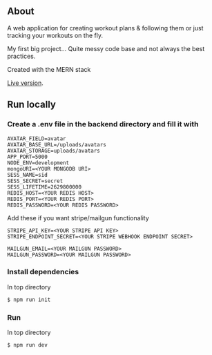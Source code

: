 ## About

A web application for creating workout plans & following them or just tracking your workouts on the fly.

My first big project... Quite messy code base and not always the best practices.

Created with the MERN stack

[Live version](https://chadify.herokuapp.com/).

## Run locally

### Create a .env file in the backend directory and fill it with

```
AVATAR_FIELD=avatar
AVATAR_BASE_URL=/uploads/avatars
AVATAR_STORAGE=uploads/avatars
APP_PORT=5000
NODE_ENV=development
mongoURI=<YOUR MONGODB URI>
SESS_NAME=sid
SESS_SECRET=secret
SESS_LIFETIME=2629800000
REDIS_HOST=<YOUR REDIS HOST>
REDIS_PORT=<YOUR REDIS PORT>
REDIS_PASSWORD=<YOUR REDIS PASSWORD>
```

Add these if you want stripe/mailgun functionality

```
STRIPE_API_KEY=<YOUR STRIPE API KEY>
STRIPE_ENDPOINT_SECRET=<YOUR STRIPE WEBHOOK ENDPOINT SECRET>

MAILGUN_EMAIL=<YOUR MAILGUN PASSWORD>
MAILGUN_PASSWORD=<YOUR MAILGUN PASSWORD>
```

### Install dependencies

In top directory

```bash
$ npm run init
```

### Run

In top directory

```bash
$ npm run dev
```
